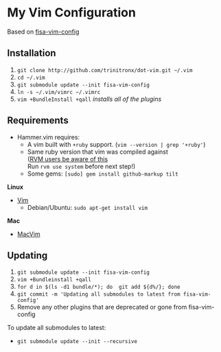 # My Vim Configuration

Based on [fisa-vim-config](https://github.com/fisadev/fisa-vim-config)

## Installation

1. `git clone http://github.com/trinitronx/dot-vim.git ~/.vim`
2. `cd ~/.vim`
3. `git submodule update --init fisa-vim-config`
4. `ln -s ~/.vim/vimrc ~/.vimrc`
5. `vim +BundleInstall +qall` _installs all of the plugins_

## Requirements

 * Hammer.vim requires:
   * A vim built with `+ruby` support. (`vim --version | grep '+ruby'`)
   * Same ruby version that vim was compiled against <br/>([RVM users be aware of this](https://github.com/matthias-guenther/hammer.vim#rvm-users)<br/>Run `rvm use system` before next step!)
   * Some gems: `[sudo] gem install github-markup tilt`

**Linux**

 * [Vim](http://www.vim.org/)
   * Debian/Ubuntu: `sudo apt-get install vim`

**Mac**

 * [MacVim](https://github.com/b4winckler/macvim) 

## Updating

1. `git submodule update --init fisa-vim-config`
2. `vim +Bundleinstall +qall`
3. `for d in $(ls -d1 bundle/*); do  git add ${d%/}; done`
4. `git commit -m 'Updating all submodules to latest from fisa-vim-config'`
5. Remove any other plugins that are deprecated or gone from fisa-vim-config

To update all submodules to latest:

 * `git submodule update --init --recursive`
